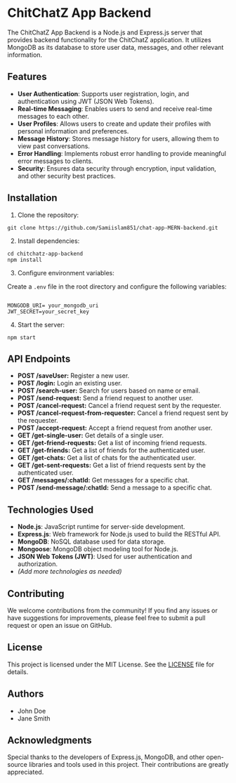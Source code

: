 # ChitChatZ App Backend

The ChitChatZ App Backend is a Node.js and Express.js server that provides backend functionality for the ChitChatZ application. It utilizes MongoDB as its database to store user data, messages, and other relevant information.

## Features

- **User Authentication**: Supports user registration, login, and authentication using JWT (JSON Web Tokens).
- **Real-time Messaging**: Enables users to send and receive real-time messages to each other.
- **User Profiles**: Allows users to create and update their profiles with personal information and preferences.
- **Message History**: Stores message history for users, allowing them to view past conversations.
- **Error Handling**: Implements robust error handling to provide meaningful error messages to clients.
- **Security**: Ensures data security through encryption, input validation, and other security best practices.

## Installation

1. Clone the repository:
````
git clone https://github.com/Samiislam851/chat-app-MERN-backend.git
````


2. Install dependencies:

````
cd chitchatz-app-backend
npm install
````


3. Configure environment variables:

Create a `.env` file in the root directory and configure the following variables:

````

MONGODB_URI= your_mongodb_uri
JWT_SECRET=your_secret_key

````


4. Start the server:

````
npm start

````






## API Endpoints
-  **POST /saveUser:** Register a new user.
-  **POST /login:** Login an existing user.
-  **POST /search-user:** Search for users based on name or email.
-  **POST /send-request:** Send a friend request to another user.
-  **POST /cancel-request:** Cancel a friend request sent by the requester.
-  **POST /cancel-request-from-requester:** Cancel a friend request sent by the requester.
-  **POST /accept-request:** Accept a friend request from another user.
-  **GET /get-single-user:** Get details of a single user.
-  **GET /get-friend-requests:** Get a list of incoming friend requests.
-  **GET /get-friends:** Get a list of friends for the authenticated user.
-  **GET /get-chats:** Get a list of chats for the authenticated user.
-  **GET /get-sent-requests:** Get a list of friend requests sent by the authenticated user.
-  **GET /messages/:chatId:** Get messages for a specific chat.
-  **POST /send-message/:chatId:** Send a message to a specific chat.

## Technologies Used

- **Node.js**: JavaScript runtime for server-side development.
- **Express.js**: Web framework for Node.js used to build the RESTful API.
- **MongoDB**: NoSQL database used for data storage.
- **Mongoose**: MongoDB object modeling tool for Node.js.
- **JSON Web Tokens (JWT)**: Used for user authentication and authorization.
- *(Add more technologies as needed)*

## Contributing

We welcome contributions from the community! If you find any issues or have suggestions for improvements, please feel free to submit a pull request or open an issue on GitHub.

## License

This project is licensed under the MIT License. See the [LICENSE](LICENSE) file for details.

## Authors

- John Doe
- Jane Smith

## Acknowledgments

Special thanks to the developers of Express.js, MongoDB, and other open-source libraries and tools used in this project. Their contributions are greatly appreciated.